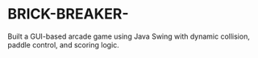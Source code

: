 # BRICK-BREAKER-
Built a GUI-based arcade game using Java Swing with dynamic collision, paddle control, and scoring logic.
